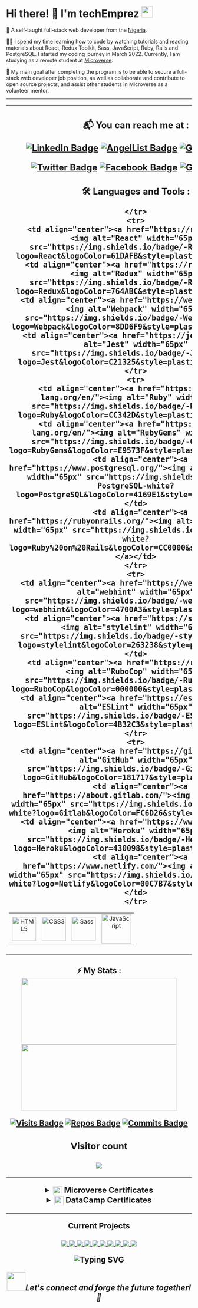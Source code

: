 <h1 align="left">
Hi there! 👋 I'm techEmprez <img src="https://emojis.slackmojis.com/emojis/images/1531849430/4246/blob-sunglasses.gif?1531849430" width="30"/>
</h1>

🌱 A self-taught full-stack web developer from the [Nigeria](https://en.wikipedia.org/wiki/Nigeria).

👨‍💻 I spend my time learning how to code by watching tutorials and reading materials about React,
Redux Toolkit, Sass, JavaScript, Ruby, Rails and PostgreSQL. I started my coding journey in March 2022.
Currently, I am studying as a remote student at [Microverse](https://www.microverse.org/).

🥅 My main goal after completing the program is to be able to secure a full-stack web developer job position,
as well as collaborate and contribute to open source projects, and assist other students in Microverse as a
volunteer mentor.

---
<table align="center">
  <tr>
    <td>
  <h2 align="center">
  📬 You can reach me at :

  [![LinkedIn Badge](https://img.shields.io/badge/-techEmprez-white?logo=LinkedIn&logoColor=0A66C2&style=plastic)](https://www.linkedin.com/in/choice-osobor/)
  [![AngelList Badge](https://img.shields.io/badge/-techEmprez-white?logo=AngelList&logoColor=000000&style=plastic)](https://angel.co/u/suigeneriz-_001)
  [![GitHub Badge](https://img.shields.io/badge/-techEmprez-white?logo=GitHub&logoColor=181717&style=plastic)](https://github.com/techEmprez/)

  [![Twitter Badge](https://img.shields.io/badge/-techEmprez_-white?logo=Twitter&logoColor=1DA1F2&style=plastic)](https://twitter.com/techEmprez)
  [![Facebook Badge](https://img.shields.io/badge/-techEmprez-white?logo=Facebook&logoColor=1877F2&style=plastic)](https://www.facebook.com/techEmprez/)
  [![Gmail Badge](https://img.shields.io/badge/-@balitchoiceosobor-white?logo=Gmail&logoColor=EA4335&style=plastic)](mailto:balitchoiceosobor@gmail.com)
  </h2>

  <h2 align="center">
🛠️ Languages and Tools :

<table align="center">
    <tr>
        <td align="center"><a href="https://developer.mozilla.org/en-US/docs/Glossary/HTML5"><img alt="HTML5" width="65px" src="https://img.shields.io/badge/-HTML5-white?logo=HTML5&logoColor=E34F26&style=plastic"/></a></td>
        <td align="center"><a href="https://developer.mozilla.org/en-US/docs/Web/CSS"><img alt="CSS3" width="65px" src="https://img.shields.io/badge/-CSS3-white?logo=CSS3&logoColor=1572B6&style=plastic"/></a></td>
      <td align="center"><img alt="Sass" width="65px" src="https://img.shields.io/badge/-Sass-white?logo=Sass&logoColor=CC6699&style=plastic"/></a></td>
        <td align="center"><a href="https://developer.mozilla.org/en-US/docs/Web/JavaScript"><img alt="JavaScript" width="80px" src="https://img.shields.io/badge/-JavaScript-white?logo=JavaScript&logoColor=F7DF1E&style=plastic"/></a></td>
        
    </tr>
    <tr>
      <td align="center"><a href="https://reactjs.org/"><img alt="React" width="65px" src="https://img.shields.io/badge/-React-white?logo=React&logoColor=61DAFB&style=plastic"/></a></td>
      <td align="center"><a href="https://redux.js.org/"><img alt="Redux" width="65px" src="https://img.shields.io/badge/-Redux-white?logo=Redux&logoColor=764ABC&style=plastic"/></a></td>
      <td align="center"><a href="https://webpack.js.org/"><img alt="Webpack" width="65px" src="https://img.shields.io/badge/-Webpack-white?logo=Webpack&logoColor=8DD6F9&style=plastic"/></a></td>
      <td align="center"><a href="https://jestjs.io/"><img alt="Jest" width="65px" src="https://img.shields.io/badge/-Jest-white?logo=Jest&logoColor=C21325&style=plastic"/></a></td>
    </tr>
    <tr>
      <td align="center"><a href="https://www.ruby-lang.org/en/"><img alt="Ruby" width="65px" src="https://img.shields.io/badge/-Ruby-white?logo=Ruby&logoColor=CC342D&style=plastic"/></a></td>
      <td align="center"><a href="https://www.ruby-lang.org/en/"><img alt="RubyGems" width="65px" src="https://img.shields.io/badge/-Gems-white?logo=RubyGems&logoColor=E9573F&style=plastic"/></a></td>
      <td align="center"><a href="https://www.postgresql.org/"><img alt="PostgreSQL" width="65px" src="https://img.shields.io/badge/-PostgreSQL-white?logo=PostgreSQL&logoColor=4169E1&style=plastic"/></a></td>
      <td align="center"><a href="https://rubyonrails.org/"><img alt="Ruby-on-Rails" width="65px" src="https://img.shields.io/badge/-Rails-white?logo=Ruby%20on%20Rails&logoColor=CC0000&style=plastic"/></a></td>
    </tr>
    <tr>
      <td align="center"><a href="https://webhint.io/"><img alt="webhint" width="65px" src="https://img.shields.io/badge/-webhint-white?logo=webhint&logoColor=4700A3&style=plastic"/></a></td>
      <td align="center"><a href="https://stylelint.io/"><img alt="stylelint" width="65px" src="https://img.shields.io/badge/-stylelint-white?logo=stylelint&logoColor=263238&style=plastic"/></a></td>
      <td align="center"><a href="https://rubocop.org/"><img alt="RuboCop" width="65px" src="https://img.shields.io/badge/-RuboCop-white?logo=RuboCop&logoColor=000000&style=plastic"/></a></td>
      <td align="center"><a href="https://eslint.org/"><img alt="ESLint" width="65px" src="https://img.shields.io/badge/-ESLint-white?logo=ESLint&logoColor=4B32C3&style=plastic"/></a></td>
    </tr>
    <tr>
      <td align="center"><a href="https://github.com/"><img alt="GitHub" width="65px" src="https://img.shields.io/badge/-GitHub-white?logo=GitHub&logoColor=181717&style=plastic"/></td>
      <td align="center"><a href="https://about.gitlab.com/"><img alt="GitLab" width="65px" src="https://img.shields.io/badge/-GitLab-white?logo=Gitlab&logoColor=FC6D26&style=plastic"/></td>
      <td align="center"><a href="https://www.heroku.com/"><img alt="Heroku" width="65px" src="https://img.shields.io/badge/-Heroku-white?logo=Heroku&logoColor=430098&style=plastic"/></a></td>
      <td align="center"><a href="https://www.netlify.com/"><img alt="Netlify" width="65px" src="https://img.shields.io/badge/-Netlify-white?logo=Netlify&logoColor=00C7B7&style=plastic"/></a></td>
    </tr>
</table>
</h2>
      </td>
      <td>
      <img src="https://user-images.githubusercontent.com/98527559/175492401-7d16c8fd-da98-4dc4-b8f6-b4993744a063.gif" width="auto" />
      </td>
    </tr>
</table>

<h2 align ="center">⚡ My Stats :
<div >
  <img height="180" width="420" src="https://github-readme-stats-eight-theta.vercel.app/api?username=techEmprez&show_icons=true&theme=default"/>
  <img height="180" width="420" src="https://github-readme-stats.vercel.app/api/top-langs/?username=techEmprez&show_icons=true&theme=default&layout=compact"/>
</div>


<!-- <h2>Weekly Coding Stats</h2>

<img height="180" width="420" src="https://github-readme-stats.vercel.app/api/wakatime?username=techEmprez"/> -->

<div align="center">

[![Visits Badge](https://badges.pufler.dev/visits/techEmprez/techEmprez?color=blue)](https://github.com/techEmprez) [![Repos Badge](https://badges.pufler.dev/repos/techEmprez?color=blue)](https://github.com/techEmprez?tab=repositories) [![Commits Badge](https://badges.pufler.dev/commits/monthly/techEmprez?color=blue)](https://github.com/techEmprez)

<h3 align="center"> 
  Visitor count<br><br>
  <img src="https://profile-counter.glitch.me/techEmprez/count.svg" />
</h3>

<!-- [![My Badge](https://img.shields.io/badge/i_am-techEmprez-blue)](https://github.com/techEmprez) -->
</div>


---
<details>
  <summary align='center'><a href="https://www.microverse.org/"><img align="center" src="./assets/mv-logo-purple.png" width="25"/></a> Microverse Certificates</summary>
<table align="center">
  <tr>
    <td align="center"><a href="https://www.credential.net/c7621860-3a5c-4502-ab70-45d58ba77e44" target="blank"><img src="./assets/html-css-badge.png" width="80"></a></td>
    <td align="center"><a href="https://www.credential.net/b7dec4e6-1754-4eff-a6ab-076497cdef6a" target="blank"><img src="./assets/javascript-badge.png" width="80"></a></td>
    <td align="center"><a href="https://www.credential.net/837bcd63-e330-4837-b92b-42e256b364c7" target="blank"><img src="./assets/react-redux-badge.png" width="80"></a></td>
    <td align="center"><a href="https://www.credential.net/daabf642-f584-4759-b4dc-cc92128a364f" target="blank"><img src="./assets/ruby-badge.png" width="80"></a></td>
  </tr>
</table>
</details>

<details>
  <summary align='center'><a href="https://www.datacamp.com/"><img align="center" src="./assets/datacamp-logo.png" width="25"/></a> DataCamp Certificates</summary>
<table align="center">
  <tr>
    <td align="center"><a href="https://www.datacamp.com/statement-of-accomplishment/course/1a731bb2d52db012afbd2b53eef3b9fb7dfbb810" target="blank"><img src="./assets/intro-sql.png" width="80"></a></td>
  </tr>
</table>
</details>

---
Current Projects

<a href="https://github.com/mavericks-db/portfolio">
  <img align="center" src="https://github-readme-stats.vercel.app/api/pin/?username=mavericks-db&repo=portfolio" />
</a>
<a href="https://github.com/mavericks-db/capstone01">
  <img align="center" src="https://github-readme-stats.vercel.app/api/pin/?username=mavericks-db&repo=capstone01" />
</a>
<a href="https://github.com/mavericks-db/awesome-books-ES6">
  <img align="center" src="https://github-readme-stats.vercel.app/api/pin/?username=mavericks-db&repo=awesome-books-ES6" />
</a>
<a href="https://github.com/mavericks-db/todo-list">
  <img align="center" src="https://github-readme-stats.vercel.app/api/pin/?username=mavericks-db&repo=todo-list" />
</a>
<a href="https://github.com/mavericks-db/leaderboard">
  <img align="center" src="https://github-readme-stats.vercel.app/api/pin/?username=mavericks-db&repo=leaderboard" />
</a>
<a href="https://github.com/mavericks-db/capstone02">
  <img align="center" src="https://github-readme-stats.vercel.app/api/pin/?username=mavericks-db&repo=capstone02" />
</a>
<a href="https://github.com/mavericks-db/bookstore">
  <img align="center" src="https://github-readme-stats.vercel.app/api/pin/?username=mavericks-db&repo=bookstore" />
</a>
<a href="https://github.com/mavericks-db/capstone03">
  <img align="center" src="https://github-readme-stats.vercel.app/api/pin/?username=mavericks-db&repo=capstone03" />
</a>
<a href="https://github.com/mavericks-db/TDD-project">
  <img align="center" src="https://github-readme-stats.vercel.app/api/pin/?username=mavericks-db&repo=TDD-project" />
</a>
<a href="https://github.com/mavericks-db/capstone04">
  <img align="center" src="https://github-readme-stats.vercel.app/api/pin/?username=mavericks-db&repo=capstone04" />
</a>

![Typing SVG](https://readme-typing-svg.herokuapp.com?color=6667AB&center=true&vCenter=true&lines=A+%E2%AD%90++on+my+repo+is+appreciated!;Thanks+for+visiting+my+profile+%F0%9F%98%83;Happy+coding!+%F0%9F%9A%80)

<img src="https://media.giphy.com/media/LnQjpWaON8nhr21vNW/giphy.gif" width="50"><em>Let's connect and forge the future together! 🚀 <em>

<!-- https://github.com/anuraghazra/github-readme-stats -->
